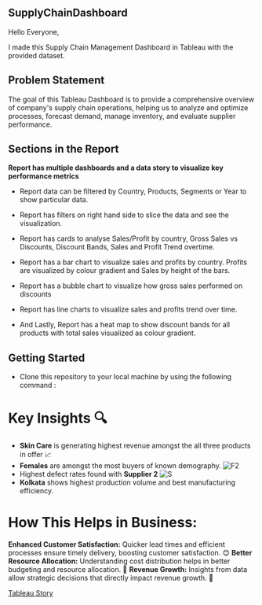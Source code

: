 ## SupplyChainDashboard

Hello Everyone, 

I made this Supply Chain Management Dashboard in Tableau with the provided dataset.

## Problem Statement

The goal of this Tableau Dashboard is to provide a comprehensive overview of company's supply chain operations, helping us to analyze and optimize processes, forecast demand, manage inventory, and evaluate supplier performance.

## Sections in the Report

**Report has multiple dashboards and a data story to visualize key performance metrics**

- Report data can be filtered by Country, Products, Segments or Year to show particular data.

- Report has filters on right hand side to slice the data and see the visualization.

- Report has cards to analyse Sales/Profit by country, Gross Sales vs Discounts, Discount Bands, Sales and Profit Trend overtime.

- Report has a bar chart to visualize sales and profits by country. Profits are visualized by colour gradient and Sales by height of the bars.

- Report has a bubble chart to visualize how gross sales performed on discounts

- Report has line charts to visualize sales and profits trend over time. 

- And Lastly, Report has a heat map to show discount bands for all products with total sales visualized as colour gradient.


## Getting Started

- Clone this repository to your local machine by using the following command :

# Key Insights 🔍
 - **Skin Care** is generating highest revenue amongst the all three products in offer 📈
 - **Females** are amongst the most buyers of known demography. ![F2](https://github.com/user-attachments/assets/049a65d7-9fbc-4355-9ba6-c283afd52970)
 - Highest defect rates found with **Supplier 2** ![S](https://github.com/user-attachments/assets/486b4383-2d00-4256-9b94-1ff1f5969351)
 - **Kolkata** shows highest production volume and best manufacturing efficiency.


# How This Helps in Business:
**Enhanced Customer Satisfaction:** Quicker lead times and efficient processes ensure timely delivery, boosting customer satisfaction. 😊
**Better Resource Allocation:** Understanding cost distribution helps in better budgeting and resource allocation. 🧩
**Revenue Growth:** Insights from data allow strategic decisions that directly impact revenue growth. 💸
















[Tableau Story](https://public.tableau.com/app/profile/navneet.chauhan2330/viz/SupplyChainManagementDashboard_17285833259470/SupplyChainManagementStoryline?publish=yes)
